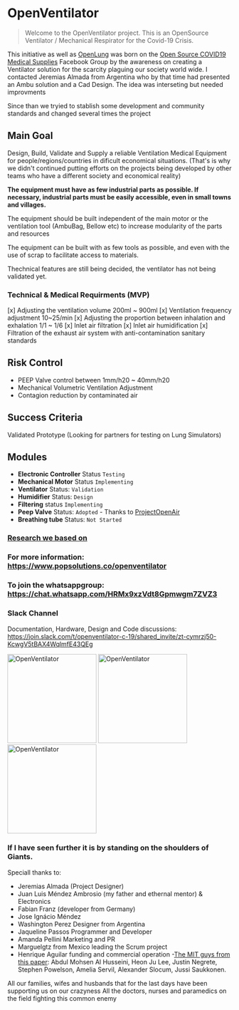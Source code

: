 # OpenVentilator
> Welcome to the OpenVentilator project. This is an OpenSource Ventilator / Mechanical Respirator for the Covid-19 Crisis.

This initiative as well as [OpenLung](https://gitlab.com/open-source-ventilator/OpenLung) was born on the [Open Source COVID19 Medical Supplies](https://web.facebook.com/groups/opensourcecovid19medicalsupplies/) Facebook Group by the awareness on creating a Ventilator solution for the scarcity plaguing our society world wide. I contacted Jeremias Almada from Argentina who by that time had presented an Ambu solution and a Cad Design. The idea was interseting but needed improvments

Since than we tryied to stablish some development and community standards and changed several times the project

## Main Goal
Design, Build, Validate and Supply a reliable Ventilation Medical Equipment for people/regions/countries in dificult economical situations. (That's is why we didn't continued putting efforts on the projects being developed by other teams who have a different society and economical reality)

**The equipment must have as few industrial parts as possible. If necessary, industrial parts must be easily accessible, even in small towns and villages.**

The equipment should be built independent of the main motor or the ventilation tool (AmbuBag, Bellow etc) to increase modularity of the parts and resources

The equipment can be built with as few tools as possible, and even with the use of scrap to facilitate access to materials. 

Thechnical features are still being decided, the ventilator has not being validated yet.

### Technical & Medical Requirments (MVP)
[x] Adjusting the ventilation volume 200ml ~ 900ml 
[x] Ventilation frequency adjustment 10~25/min
[x] Adjusting the proportion between inhalation and exhalation 1/1 ~ 1/6
[x] Inlet air filtration
[x] Inlet air humidification
[x] Filtration of the exhaust air system with anti-contamination sanitary standards

## Risk Control
- PEEP Valve control between 1mm/h20 ~ 40mm/h20
- Mechanical Volumetric Ventilation Adjustment
- Contagion reduction by contaminated air

## Success Criteria
Validated Prototype (Looking for partners for testing on Lung Simulators)

## Modules
- **Electronic Controller** Status `Testing`
- **Mechanical Motor** Status `Implementing`
- **Ventilator** Status:  `Validation`
- **Humidifier**  Status:  `Design`
- **Filtering** status `Implementing`
- **Peep Valve** Status:  `Adopted` - Thanks to [ProjectOpenAir](https://www.youtube.com/watch?v=HEfCRcew_pk)
-  **Breathing tube** Status:  `Not Started`
​

### [Research we based on]()

### For more information: https://www.popsolutions.co/openventilator

### To join the whatsappgroup: https://chat.whatsapp.com/HRMx9xzVdt8Gpmwgm7ZVZ3

### Slack Channel
Documentation, Hardware, Design and Code discussions: https://join.slack.com/t/openventilator-c-19/shared_invite/zt-cymrzj50-KcwgV5tBAX4WqlmfE43QEg


<p float="left">
	<img src="https://www.popsolutions.co/web/image/64905/img1.jpeg" alt="OpenVentilator" height="200">
	<img src="https://www.popsolutions.co/web/image/64901/Img3.JPG.png" alt="OpenVentilator" height="200">
	<img src="https://www.popsolutions.co/web/image/64904/Img6.png" alt="OpenVentilator" height="200">
</p>

### If I have seen further it is by standing on the shoulders of Giants.

Speciall thanks to:
 - Jeremias Almada (Project Designer)
 - Juan Luis Méndez Ambrosio (my father and ethernal mentor) & Electronics
 - Fabian Franz (developer from Germany)
 - Jose Ignácio Méndez
 - Washington Perez Designer from Argentina
 - Jaqueline Passos Programmer and Developer
 - Amanda Pellini Marketing and PR
 - Marguelgtz from Mexico leading the Scrum project
 - Henrique Aguilar funding and commercial operation
 -<a href="https://web.mit.edu/2.75/projects/DMD_2010_Al_Husseini.pdf">The MIT guys from this paper</a>: Abdul Mohsen Al Husseini, Heon Ju Lee, Justin Negrete, Stephen Powelson, Amelia Servil,
Alexander Slocum, Jussi Saukkonen. 


All our families, wifes and husbands that for the last days have been supporting us on our crazyness
All the doctors, nurses and paramedics on the field fighting this common enemy




